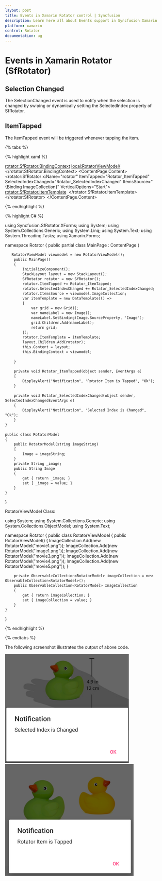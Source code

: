 ```yaml
---
layout: post
title: Events in Xamarin Rotator control | Syncfusion
description: Learn here all about Events support in Syncfusion Xamarin Rotator (SfRotator) control and more.
platform: xamarin 
control: Rotator 
documentation: ug
---
```


# Events in Xamarin Rotator (SfRotator)

## Selection Changed

The SelectionChanged event is used to notify when the selection is changed by swiping or dynamically setting the SelectedIndex property of SfRotator.

## ItemTapped

The ItemTapped event will be triggered whenever tapping the item.

{% tabs %}

{% highlight xaml %}

<?xml version="1.0" encoding="utf-8" ?>
<ContentPage xmlns="http://xamarin.com/schemas/2014/forms"
             xmlns:x="http://schemas.microsoft.com/winfx/2009/xaml"
             xmlns:local="clr-namespace:Rotator"
             xmlns:rotator="clr-namespace:Syncfusion.SfRotator.XForms;assembly=Syncfusion.SfRotator.XForms"
             x:Class="Rotator.MainPage">
    <rotator:SfRotator.BindingContext>
        <local:RotatorViewModel/>
    </rotator:SfRotator.BindingContext>
    <ContentPage.Content>
        <Grid HorizontalOptions="FillAndExpand" VerticalOptions="Fill">
            <rotator:SfRotator x:Name="rotator" 
                               ItemTapped="Rotator_ItemTapped"
                               SelectedIndexChanged="Rotator_SelectedIndexChanged"
                        ItemsSource="{Binding ImageCollection}" 
                        VerticalOptions="Start">
                <rotator:SfRotator.ItemTemplate>
                    <DataTemplate>
                        <StackLayout>
                            <Image Source="{Binding Image}" />
                        </StackLayout>
                    </DataTemplate>
                </rotator:SfRotator.ItemTemplate>
            </rotator:SfRotator>
        </Grid>
    </ContentPage.Content>
</ContentPage>

{% endhighlight %}

{% highlight C# %}

using Syncfusion.SfRotator.XForms;
using System;
using System.Collections.Generic;
using System.Linq;
using System.Text;
using System.Threading.Tasks;
using Xamarin.Forms;

namespace Rotator
{
    public partial class MainPage : ContentPage
    {

       RotatorViewModel viewmodel = new RotatorViewModel();
        public MainPage()
        {
            InitializeComponent();
            StackLayout layout = new StackLayout();
            SfRotator rotator = new SfRotator();
            rotator.ItemTapped += Rotator_ItemTapped;
            rotator.SelectedIndexChanged += Rotator_SelectedIndexChanged;
            rotator.ItemsSource = viewmodel.ImageCollection;
            var itemTemplate = new DataTemplate(() =>
            {
                var grid = new Grid();
                var nameLabel = new Image();
                nameLabel.SetBinding(Image.SourceProperty, "Image");
                grid.Children.Add(nameLabel);
                return grid;
            });
            rotator.ItemTemplate = itemTemplate;
            layout.Children.Add(rotator);
            this.Content = layout;
            this.BindingContext = viewmodel;

        }

        private void Rotator_ItemTapped(object sender, EventArgs e)
        {
            DisplayAlert("Notification", "Rotator Item is Tapped", "Ok");
        }

        private void Rotator_SelectedIndexChanged(object sender, SelectedIndexChangedEventArgs e)
        {
            DisplayAlert("Notification", "Selected Index is Changed", "Ok");
        }
    }

    public class RotatorModel
    {
        public RotatorModel(string imageString)
        {
            Image = imageString;
        }
        private String _image;
        public String Image
        {
            get { return _image; }
            set { _image = value; }
        }
    }
}

RotatorViewModel Class:

using System;
using System.Collections.Generic;
using System.Collections.ObjectModel;
using System.Text;

namespace Rotator
{
    public class RotatorViewModel
    {
        public RotatorViewModel()
        {
            ImageCollection.Add(new RotatorModel("movie1.png"));
            ImageCollection.Add(new RotatorModel("image1.png"));
            ImageCollection.Add(new RotatorModel("movie3.png"));
            ImageCollection.Add(new RotatorModel("movie4.png"));
            ImageCollection.Add(new RotatorModel("movie5.png"));
        }

        private ObservableCollection<RotatorModel> imageCollection = new ObservableCollection<RotatorModel>();
        public ObservableCollection<RotatorModel> ImageCollection
        {
            get { return imageCollection; }
            set { imageCollection = value; }
        }
    }
}

{% endhighlight %}

{% endtabs %}

The following screenshot illustrates the output of above code.

![Rotator_SelectedIndexChanged](images/SelectedIndexChanged.png)
![Rotator_ItemTapped](images/ItemTapped.png)




   




